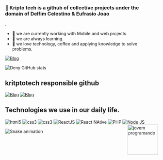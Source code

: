### 👋 Kripto tech is a github of collective projects under the domain of Delfim Celestino & Eufrasio Joao

.

- 👀 we are currently working with Mobile and web projects.
- 🌱 we are always learning.
- 💞️ we love technology, coffee and applying knowledge to solve problems.

[![Blog](https://img.shields.io/badge/Gmail-D14836?style=for-the-badge&logo=gmail&logoColor=white)](mailto:kriptotech2022@@gmail.com)

![Deny GitHub stats](https://github-readme-stats.vercel.app/api?username=kriptotech&show_icons=true&theme=radical)

## kritptotech responsible github

[![Blog](https://img.shields.io/badge/GitHub-100000?style=for-the-badge&logo=github&logoColor=white)](https://github.com/DenyCelestino)
[![Blog](https://img.shields.io/badge/GitHub-100000?style=for-the-badge&logo=github&logoColor=white)](https://github.com/eufrasioJoao)

## Technologies we use in our daily life.

<div style="display: inline_block">
<img align="center" alt="html5" src="https://img.shields.io/badge/HTML5-E34F26?style=for-the-badge&logo=html5&logoColor=white"/>
<img align="center" alt="css3" src="https://img.shields.io/badge/CSS3-1572B6?style=for-the-badge&logo=css3&logoColor=white"/>
<img align="center" alt="css3" src="https://img.shields.io/badge/JavaScript-323330?style=for-the-badge&logo=javascript&logoColor=F7DF1E"/>
<img align="center" alt="ReactJS" src="https://img.shields.io/badge/React-20232A?style=for-the-badge&logo=react&logoColor=61DAFB"/>
<img align="center" alt="React NAtive" src="https://img.shields.io/badge/React_Native-20232A?style=for-the-badge&logo=react&logoColor=61DAFB"/>
<img align="center" alt="PHP" src="https://img.shields.io/badge/PHP-777BB4?style=for-the-badge&logo=php&logoColor=white"/>
<img align="center" alt="Node JS" src="https://img.shields.io/badge/Node.js-43853D?style=for-the-badge&logo=node.js&logoColor=white"/>
  <img align="right" height="100" width="100" alt="jovem programando" src="https://clubedosgeeks.com.br/wp-content/uploads/2016/01/dormrm.gif"/>
</div>

![Snake animation](https://github.com/Kriptotech/Kriptotech/blob/output/github-contribution-grid-snake.svg)
